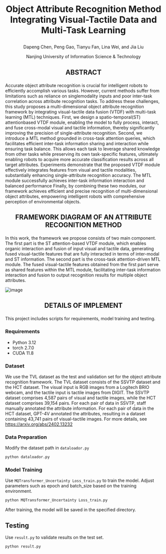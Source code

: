 # <p align="center">Object Attribute Recognition Method Integrating Visual-Tactile Data and Multi-Task Learning</p>

 <p align="center">Dapeng Chen, Peng Gao, Tianyu Fan, Lina Wei, and Jia Liu</p>
  <p align="center">Nanjing University of Information Science & Technology</p>

## <p align="center">ABSTRACT</p>
Accurate object attribute recognition is crucial for intelligent robots to efficiently accomplish various tasks. However, current methods suffer from limitations such as reliance on singlemodality inputs and poor inter-task correlation across attribute recognition tasks. To address these challenges, this study proposes a multi-dimensional object attribute recognition framework by integrating visual-tactile data fusion (VTDF) with multi-task learning (MTL) techniques. First, we design a spatio-temporal(ST) attentionbased VTDF module, enabling the model to fully process, interact, and fuse cross-modal visual and tactile information, thereby significantly improving the precision of single-attribute recognition. Second, we introduce a MTL method grounded in cross-task attention queries, which facilitates efficient inter-task information sharing and interaction while ensuring task balance. This allows each task to leverage shared knowledge from other tasks while preserving its own task-specific features, ultimately enabling robots to acquire more accurate classification results across all target attributes. Experiments demonstrate that the proposed VTDF module effectively integrates features from visual and tactile modalities, substantially enhancing single-attribute recognition accuracy. The MTL module successfully achieves inter-task information interaction and balanced performance Finally, by combining these two modules, our framework achieves efficient and precise recognition of multi-dimensional object attributes, empowering intelligent robots with comprehensive perception of environmental objects.


## <p align="center"> FRAMEWORK DIAGRAM OF AN ATTRIBUTE RECOGNITION METHOD</p>
In this work, the framework we propose consists of two main component. The first part is the ST attention-based VTDF module, which enables organic interaction and fusion of input visual and tactile data, generating fused visual-tactile features that are fully interacted in terms of inter-modal and ST information. The second part is the cross-task attention-driven MTL module. The fused visual-tactile features obtained from the first part serve as shared features within the MTL module, facilitating inter-task information interaction and fusion to output recognition results for multiple object attributes.

![image](https://github.com/C-128391/Vibrotactile-Modeling/raw/main/Framework%20diagram%20of%20an%20attribute%20recognition%20method.png)
## <p align="center">DETAILS OF IMPLEMENT</p>
This project includes scripts for requirements, model training and testing.

### Requirements

- Python 3.12
- torch 2.7.0
- CUDA 11.8

### Dataset
We use the TVL dataset as the test and validation set for the object attribute recognition framework. The TVL dataset consists of the SSVTP dataset and the HCT dataset. The visual input is RGB images from a Logitech BRIO webcam, and the tactile input is tactile images from DIGIT. The SSVTP dataset comprises 4,587 pairs of visual and tactile images, while the HCT dataset comprises 39,154 pairs. For each pair of data in SSVTP, staff manually annotated the attribute information. For each pair of data in the HCT dataset, GPT-4V annotated the attributes, resulting in a dataset containing 43,741 pairs of visual-tactile images.
For more details, see https://arxiv.org/abs/2402.13232

### Data Preparation
Modify the dataset path in `dataloador.py`
```bash
python dataloador.py
```
### Model Training
Use `MQTransformer_Uncertainty Loss_train.py` to train the model. Adjust parameters such as epoch and batch_size based on the training environment.
```bash
python MQTransformer_Uncertainty Loss_train.py
```
After training, the model will be saved in the specified directory.

## Testing
Use `result.py` to validate results on the test set.
```bash
python result.py
```

